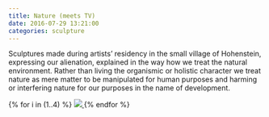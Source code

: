 ```yaml
---
title: Nature (meets TV)
date: 2016-07-29 13:21:00
categories: sculpture
---
```


Sculptures made during artists’ residency in the small village of Hohenstein, expressing our alienation, explained in the way how we treat the natural environment. Rather than living the organismic or holistic character we treat nature as mere matter to be manipulated for human purposes and harming or interfering nature for our purposes in the name of development.


<div id="galleria">
{% for i in (1..4) %}
    <a href="{{ site.baseurl }}/images/default/naturemeetstv{{ i }}.jpg">
      <img
        src="{{ site.baseurl }}/images/thumbnail/naturemeetstv{{ i }}.jpg"
        data-big="{{ site.baseurl }}/images/raw/naturemeetstv{{ i }}.jpg"
      >
    </a>
{% endfor %}
</div>
